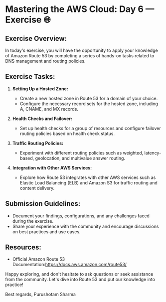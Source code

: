 # Mastering the AWS Cloud: Day 6 — Exercise 🌐

## Exercise Overview:
In today's exercise, you will have the opportunity to apply your knowledge of Amazon Route 53 by completing a series of hands-on tasks related to DNS management and routing policies.

## Exercise Tasks:
1. **Setting Up a Hosted Zone:**
   - Create a new hosted zone in Route 53 for a domain of your choice.
   - Configure the necessary record sets for the hosted zone, including A, CNAME, and MX records.

2. **Health Checks and Failover:**
   - Set up health checks for a group of resources and configure failover routing policies based on health check status.

3. **Traffic Routing Policies:**
   - Experiment with different routing policies such as weighted, latency-based, geolocation, and multivalue answer routing.

4. **Integration with Other AWS Services:**
   - Explore how Route 53 integrates with other AWS services such as Elastic Load Balancing (ELB) and Amazon S3 for traffic routing and content delivery.

## Submission Guidelines:
- Document your findings, configurations, and any challenges faced during the exercise.
- Share your experience with the community and encourage discussions on best practices and use cases.

## Resources:
- Official Amazon Route 53 Documentation:https://docs.aws.amazon.com/route53/


Happy exploring, and don't hesitate to ask questions or seek assistance from the community. Let's dive into Route 53 and put our knowledge into practice!

Best regards,
Purushotam Sharma
